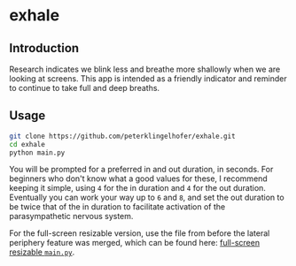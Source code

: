 # exhale

## Introduction

Research indicates we blink less and breathe more shallowly when we are looking at screens. This app is intended as a friendly indicator and reminder to continue to take full and deep breaths.

## Usage

```sh
git clone https://github.com/peterklingelhofer/exhale.git
cd exhale
python main.py
```

You will be prompted for a preferred in and out duration, in seconds. For beginners who don't know what a good values for these, I recommend keeping it simple, using `4` for the in duration and `4` for the out duration. Eventually you can work your way up to `6` and `8`, and set the out duration to be twice that of the in duration to facilitate activation of the parasympathetic nervous system.

For the full-screen resizable version, use the file from before the lateral periphery feature was merged, which can be found here: [full-screen resizable `main.py`](https://github.com/peterklingelhofer/exhale/blob/76e2fd10a81363b4d8ea0aa94f1dc65ef3741055/main.py).
